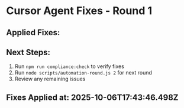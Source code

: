 
# Cursor Agent Fixes - Round 1

## Applied Fixes:


## Next Steps:
1. Run `npm run compliance:check` to verify fixes
2. Run `node scripts/automation-round.js 2` for next round
3. Review any remaining issues

## Fixes Applied at: 2025-10-06T17:43:46.498Z
